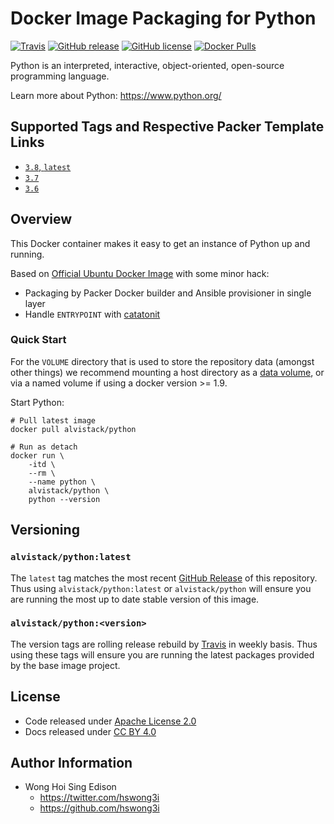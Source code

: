 # Docker Image Packaging for Python

[![Travis](https://img.shields.io/travis/com/alvistack/docker-python.svg)](https://travis-ci.com/alvistack/docker-python)
[![GitHub release](https://img.shields.io/github/release/alvistack/docker-python.svg)](https://github.com/alvistack/docker-python/releases)
[![GitHub license](https://img.shields.io/github/license/alvistack/docker-python.svg)](https://github.com/alvistack/docker-python/blob/master/LICENSE)
[![Docker Pulls](https://img.shields.io/docker/pulls/alvistack/python.svg)](https://hub.docker.com/r/alvistack/python/)

Python is an interpreted, interactive, object-oriented, open-source programming language.

Learn more about Python: <https://www.python.org/>

## Supported Tags and Respective Packer Template Links

  - [`3.8`, `latest`](https://github.com/alvistack/docker-pythong/blob/master/packer/3.8/packer.json)
  - [`3.7`](https://github.com/alvistack/docker-pythong/blob/master/packer/3.7/packer.json)
  - [`3.6`](https://github.com/alvistack/docker-pythong/blob/master/packer/3.6/packer.json)

## Overview

This Docker container makes it easy to get an instance of Python up and running.

Based on [Official Ubuntu Docker Image](https://hub.docker.com/_/ubuntu/) with some minor hack:

  - Packaging by Packer Docker builder and Ansible provisioner in single layer
  - Handle `ENTRYPOINT` with [catatonit](https://github.com/openSUSE/catatonit)

### Quick Start

For the `VOLUME` directory that is used to store the repository data (amongst other things) we recommend mounting a host directory as a [data volume](https://docs.docker.com/engine/tutorials/dockervolumes/#/data-volumes), or via a named volume if using a docker version \>= 1.9.

Start Python:

    # Pull latest image
    docker pull alvistack/python
    
    # Run as detach
    docker run \
        -itd \
        --rm \
        --name python \
        alvistack/python \
        python --version

## Versioning

### `alvistack/python:latest`

The `latest` tag matches the most recent [GitHub Release](https://github.com/alvistack/docker-python/releases) of this repository. Thus using `alvistack/python:latest` or `alvistack/python` will ensure you are running the most up to date stable version of this image.

### `alvistack/python:<version>`

The version tags are rolling release rebuild by [Travis](https://travis-ci.com/alvistack/docker-python) in weekly basis. Thus using these tags will ensure you are running the latest packages provided by the base image project.

## License

  - Code released under [Apache License 2.0](LICENSE)
  - Docs released under [CC BY 4.0](http://creativecommons.org/licenses/by/4.0/)

## Author Information

  - Wong Hoi Sing Edison
      - <https://twitter.com/hswong3i>
      - <https://github.com/hswong3i>
